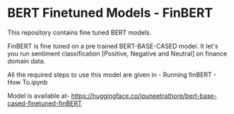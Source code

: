 # BERT Finetuned Models - FinBERT
This repository contains fine tuned BERT models.

FinBERT is fine tuned on a pre trained BERT-BASE-CASED model. It let's you run sentiment classification [Positive, Negative and Neutral] on finance domain data.

All the required steps to use this model are given in - Running finBERT - How To.ipynb 

Model is available at- https://huggingface.co/ipuneetrathore/bert-base-cased-finetuned-finBERT

